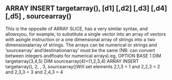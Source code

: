 ## ARRAY INSERT targetarray(), [d1] [,d2] [,d3] [,d4] [,d5] , sourcearray()

This is the opposite of ARRAY SLICE, has a very similar syntax, and allowsyou, for example, to substitute a single vector into an array of vectors with asingle instruction or a one dimensional array of strings into a two dimensionalarray of strings. The arrays can be numerical or strings and ‘sourcearray’ and‘destinationarray’ must be the same (NB: can convert between integers andfloats for numerical arrays).eg, OPTION BASE 1 DIM targetarray(3,4,5) DIM sourcearray(4)=(1,2,3,4) ARRAY INSERT targetarray(), 2, , 3, sourcearray()Will set elements 2,1,3 = 1 and 2,2,3 = 2 and 2,3,3 = 3 and 2,4,3 = 4
